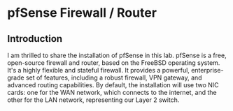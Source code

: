 # pfSense Firewall / Router

## Introduction

I am thrilled to share the installation of pfSense in this lab. pfSense is a free, open-source firewall and router, based on the FreeBSD operating system. It's a highly flexible and stateful firewall. It provides a powerful, enterprise-grade set of features, including a robust firewall, VPN gateway, and advanced routing capabilities. By default, the installation will use two NIC cards: one for the WAN network, which connects to the internet, and the other for the LAN network, representing our Layer 2 switch.
